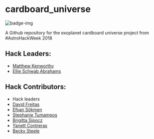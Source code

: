 # cardboard_universe
![badge-img](https://img.shields.io/badge/Made%20at-%23AstroHackWeek-8063d5.svg?style=flat)

A Github repository for the exoplanet cardboard universe project from #AstroHackWeek 2018

## Hack Leaders: 
- [Matthew Kenworthy](https://github.com/mkenworthy)
- [Ellie Schwab Abrahams](https://github.com/elliesch)

## Hack Contributors: 
- Hack leaders
- [David Freitas](https://github.com/DavidOsp)
- [Efşan Sökmen](https://github.com/efskmn)
- [Stephanie Tumampos](https://github.com/stampmeup)
- [Brigitta Sipocz](https://github.com/bsipocz)
- [Yanett Contreras](https://github.com/YanettContreras)
- [Becky Steele](https://github.com/beckysteele/)
